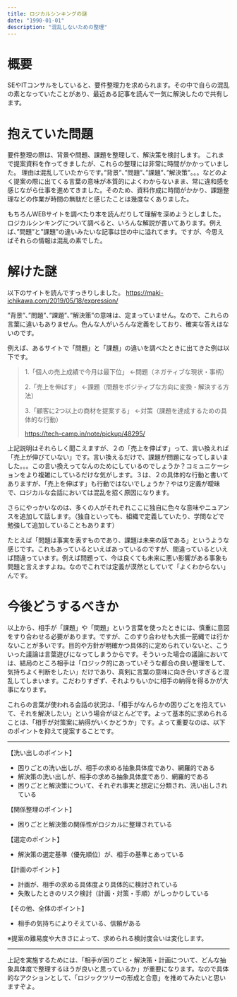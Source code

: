 ```yaml
---
title: ロジカルシンキングの謎
date: "1990-01-01"
description: "混乱しないための整理"
---
```


# 概要

SEやITコンサルをしていると、要件整理力を求められます。その中で自らの混乱の素となっていたことがあり、最近ある記事を読んで一気に解決したので共有します。

# 抱えていた問題

要件整理の際は、背景や問題、課題を整理して、解決策を検討します。
これまで提案資料を作ってきましたが、これらの整理には非常に時間がかかっていました。
理由は混乱していたからです。”背景”、”問題”、”課題”、”解決策”。。。などのよく提案の際に出てくる言葉の意味が本質的によくわからないまま、常に違和感を感じながら仕事を進めてきました。そのため、資料作成に時間がかかり、課題整理などの作業が時間の無駄だと感じたことは幾度なくありました。

もちろんWEBサイトを調べたり本を読んだりして理解を深めようとしました。ロジカルシンキングについて調べると、いろんな解説が書いてあります。例えば、”問題”と”課題”の違いみたいな記事は世の中に溢れてます。ですが、今思えばそれらの情報は混乱の素でした。

# 解けた謎

以下のサイトを読んですっきりしました。
https://maki-ichikawa.com/2019/05/18/expression/

”背景”、”問題”、”課題”、”解決策”の意味は、定まっていません。なので、これらの言葉に違いもありません。色んな人がいろんな定義をしており、確実な答えはないのです。

例えば、あるサイトで「問題」と「課題」の違いを調べたときに出てきた例は以下です。

> 1.「個人の売上成績で今月は最下位」
> ←問題（ネガティブな現状・事柄）
> 
> 2.「売上を伸ばす」
> ←課題（問題をポジティブな方向に変換・解決する方法）
> 
> 3.「顧客に2つ以上の商材を提案する」
> ←対策（課題を達成するための具体的な行動）
>
> https://tech-camp.in/note/pickup/48295/

上記説明はそれらしく聞こえますが、２の「売上を伸ばす」って、言い換えれば「売上が伸びていない」です。言い換えるだけで、課題が問題になってしまいました。。。この言い換えってなんのためにしているのでしょうか？コミュニケーションをより複雑にしているだけな気がします。３は、２の具体的な行動と書いてありますが、「売上を伸ばす」も行動ではないでしょうか？やはり定義が曖昧で、ロジカルな会話においては混乱を招く原因になります。

さらにやっかいなのは、多くの人がそれぞれここに独自に色々な意味やニュアンスを追加して話します。（独自といっても、組織で定義していたり、学問などで勉強して追加していることもあります）

たとえば「問題は事実を表すものであり、課題は未来の話である」というような感じです。これもあっているといえばあっているのですが、間違っているといえば間違っています。例えば問題って、今は良くても未来に悪い影響がある事象も問題と言えますよね。なのでこれでは定義が漠然としていて「よくわからない」んです。


# 今後どうするべきか

以上から、相手が「課題」や「問題」という言葉を使ったときには、慎重に意図をすり合わせる必要があります。ですが、このすり合わせも大抵一筋縄では行かないことが多いです。目的や方針が明確かつ具体的に定められていないと、こういった議論は言葉遊びになってしまうからです。そういった場合の議論においては、結局のところ相手は「ロジック的にあっていそうな都合の良い整理をして、気持ちよく判断をしたい」だけであり、真剣に言葉の意味に向き合いすぎると混乱してしまいます。こだわりすぎず、それよりもいかに相手の納得を得るかが大事になります。

これらの言葉が使われる会話の状況は、「相手がなんらかの困りごとを抱えていて、それを解決したい」という場合がほとんどです。よって基本的に求められることは、「相手が対策案に納得がいくかどうか」です。よって重要なのは、以下のポイントを抑えて提案することです。

***

【洗い出しのポイント】
* 困りごとの洗い出しが、相手の求める抽象具体度であり、網羅的である
* 解決策の洗い出しが、相手の求める抽象具体度であり、網羅的である
* 困りごとと解決策について、それぞれ事実と想定に分類され、洗い出しされている

【関係整理のポイント】
* 困りごとと解決策の関係性がロジカルに整理されている

【選定のポイント】
* 解決策の選定基準（優先順位）が、相手の基準とあっている

【計画のポイント】
* 計画が、相手の求める具体度より具体的に検討されている
* 失敗したときのリスク検討（計画・対策・手順）がしっかりしている

【その他、全体のポイント】
* 相手の気持ちによりそえている、信頼がある


※提案の難易度や大きさによって、求められる検討度合いは変化します。

***

上記を実施するためには、「相手が困りごと・解決策・計画について、どんな抽象具体度で整理するほうが良いと思っているか」が重要になります。なので具体的なアクションとして、「ロジックツリーの形成と合意」を推めてみたいと思いますぞよ。

